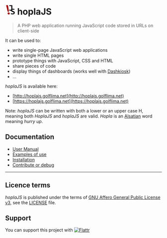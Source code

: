 # ![](../web/assets/images/favicon_32.png) hoplaJS

> A PHP web application running JavaScript code stored in URLs on client-side

It can be used to:

* write single-page JavaScript web applications
* write single HTML pages
* prototype things with JavaScript, CSS and HTML
* share pieces of code
* display things of dashboards (works well with [Dashkiosk](https://github.com/vincentbernat/dashkiosk))
* ...

*hoplaJS* is available here:

* [http://hoplajs.golflima.net](http://hoplajs.golflima.net)
* [https://hoplajs.golflima.net](https://hoplajs.golflima.net)

Note: *hoplaJS* can be written with both a lower or an upper case H, meaning both *HoplaJS* and *hoplaJS* are valid. *Hopla* is an [Alsatian](https://en.wikipedia.org/wiki/Alsatian_dialect) word meaning *hurry up*.



## Documentation

* [User Manual](Usage.md)
* [Examples of use](Examples.md)
* [Installation](Install.md)
* [Contribute or debug](Contribute.md)



__________________________________________________

## Licence terms

*hoplaJS* is published under the terms of [GNU Affero General Public License v3](https://www.gnu.org/licenses/agpl-3.0.html), see the [LICENSE](../LICENSE) file.



## Support

You can support this project with
[![Flattr](https://button.flattr.com/flattr-badge-large.png)](https://flattr.com/submit/auto?fid=0ywe2d&url=https%3A%2F%2Fgithub.com%2Fgolflima%2FhoplaJS)